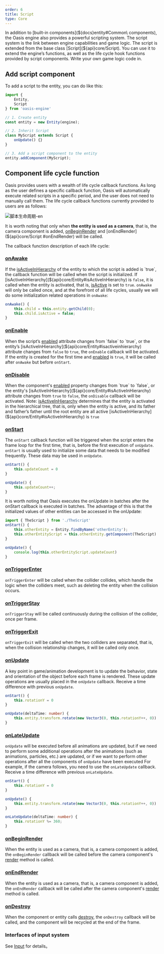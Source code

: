 ```yaml
---
order: 6
title: Script
type: Core
---
```


In addition to [built-in components](${docs}entity#Common\ components), the Oasis engine also provides a powerful scripting system. The script system is the link between engine capabilities and game logic. The script is extended from the base class [Script](${api}core/Script). You can use it to extend the engine’s functions, as well as the life cycle hook functions provided by script components. Write your own game logic code in.

## Add script component

To add a script to the entity, you can do like this:

```typescript
import {
	Entity,
	Script
} from 'oasis-engine'

// 1. Create entity
const entity = new Entity(engine);

// 2. Inherit Script
class MyScript extends Script {
	onUpdate() {}
}

// 3. Add a script component to the entity
entity.addComponent(MyScript);
```


## Component life cycle function

Oasis provides users with a wealth of life cycle callback functions. As long as the user defines a specific callback function, Oasis will automatically execute related scripts in a specific period, and the user does not need to manually call them. The life cycle callback functions currently provided to users are as follows:

![脚本生命周期-en](https://gw.alipayobjects.com/zos/OasisHub/effcbf6c-5ca9-467a-bf37-b6ffc06e3984/%25E8%2584%259A%25E6%259C%25AC%25E7%2594%259F%25E5%2591%25BD%25E5%2591%25A8%25E6%259C%259F-en.jpg)


It is worth noting that only when **the entity is used as a camera**, that is, the camera component is added, [onBeginRender](${api}core/Script#onBeginRender) and [onEndRender](${api}core/Script #onEndRender) will be called.

The callback function description of each life cycle:

### [**onAwake**](${api}core/Script#onAwake)

If the [isActiveInHierarchy](${api}core/Entity#isactiveinhierarchy) of the entity to which the script is added is `true`, the callback function will be called when the script is initialized. If [isActiveInHierarchy](${api}core/Entity#isActiveInHierarchy) is `false`, it is called when the entity is activated, that is, [isActive](${api}core/Entity#isActive) is set to `true`. `onAwake` will only be called once, and at the forefront of all life cycles, usually we will do some initialization related operations in `onAwake`:

```typescript
onAwake() {
	this.child = this.entity.getChild(0);
	this.child.isActive = false;
}
```

### [**onEnable**](${api}core/Script#onEnable)

When the script’s [enabled](${api}core/Component#enabled) attribute changes from `false` to `true`, or the entity’s [isActiveInHierarchy](${api}core/Entity#isactiveinhierarchy) attribute changes from `false` to `true`, the `onEnable` callback will be activated. If the entity is created for the first time and [enabled](${api}core/Component#enabled) is `true`, it will be called after `onAwake` but before `onStart`.

### [**onDisable**](${api}core/Script#ondisable)

When the component's [enabled](${api}core/Component#enabled) property changes from `true` to `false`, or the entity's [isActiveInHierarchy](${api}core/Entity#isActiveInHierarchy) attribute changes from `true` to `false`, the `onDisable` callback will be activated.
Note: [isActiveInHierarchy](${api}core/Entity#isActiveInHierarchy) determines that the entity is activated in the hierarchical tree, that is, only when the entity is active, and its father and father’s father until the root entity are all active [isActiveInHierarchy](${api}core/Entity#isActiveInHierarchy) is `true`

### [**onStart**](${api}core/Script#onStart)

The `onStart` callback function will be triggered when the script enters the frame loop for the first time, that is, before the first execution of `onUpdate`. `onStart` is usually used to initialize some data that needs to be modified frequently. These data may be used in `onUpdate`.	

```typescript
onStart() {
	this.updateCount = 0
}

onUpdate() {
	this.updateCount++;
}
```
  
It is worth noting that Oasis executes the onUpdate in batches after the onStart callback is executed in batches. The advantage of this is that the initialized values of other entities can be accessed in the onUpdate:

```typescript
import { TheScript } from './TheScript'
onStart() {
	this.otherEntity = Entity.findByName('otherEntity');
	this.otherEntityScript = this.otherEntity.getComponent(TheScript)
}

onUpdate() {
	console.log(this.otherEntityScript.updateCount)
}
```

### [**onTriggerEnter**](${api}core/Script#onTriggerEnter)

`onTriggerEnter` will be called when the collider collides, which handle the logic when the colliders meet, 
such as deleting the entity when the collision occurs.

### [**onTriggerStay**](${api}core/Script#onTriggerStay)

`onTriggerStay` will be called continuously during the collision of the collider, once per frame.

### [**onTriggerExit**](${api}core/Script#onTriggerExit)

`onTriggerExit` will be called when the two colliders are separated, that is, 
when the collision relationship changes, it will be called only once.

### [**onUpdate**](${api}core/Script#onUpdate)

A key point in game/animation development is to update the behavior, state and orientation of the object before each frame is rendered. These update operations are usually placed in the `onUpdate` callback. Receive a time difference with previous `onUpdate`.
```typescript
onStart() {
	this.rotationY = 0
}

onUpdate(deltaTime: number) {
	this.entity.transform.rotate(new Vector3(0, this.rotationY++, 0))
}
```

### [**onLateUpdate**](${api}core/Script#onLateUpdate)

`onUpdate` will be executed before all animations are updated, but if we need to perform some additional operations after the animations (such as animations, particles, etc.) are updated, or if we want to perform other operations after all the components of `onUpdate` have been executed For example, if the camera follows, you need to use the `onLateUpdate` callback. Receive a time difference with previous `onLateUpdate`.
```typescript
onStart() {
	this.rotationY = 0
}

onUpdate() {
	this.entity.transform.rotate(new Vector3(0, this.rotationY++, 0))
}

onLateUpdate(deltaTime: number) {
	this.rotationY %= 360;
}
```

### [**onBeginRender**](${api}core/Script#onBeginRender)

When the entity is used as a camera, that is, a camera component is added, the `onBeginRender` callback will be called before the camera component's [render](${api}core/Camera#render) method is called.

### [**onEndRender**](${api}core/Script#onEndRender)

When the entity is used as a camera, that is, a camera component is added, the `onEndRender` callback will be called after the camera component's [render](${api}core/Camera#render) method is called.

### [**onDestroy**](${api}core/Script#onDestroy)

When the component or entity calls [destroy](${api}core/Entity#destroy), the `onDestroy` callback will be called, and the component will be recycled at the end of the frame.

### Interfaces of input system

See [Input](${docs}input) for details。
